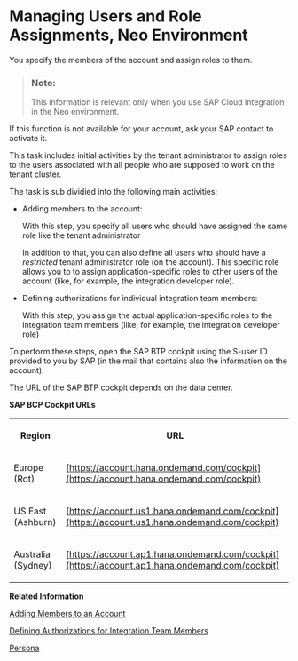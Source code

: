 <!-- loio1d470b08132f428d97ed4b2128df0c13 -->

# Managing Users and Role Assignments, Neo Environment

You specify the members of the account and assign roles to them.

> ### Note:  
> This information is relevant only when you use SAP Cloud Integration in the Neo environment.

If this function is not available for your account, ask your SAP contact to activate it.

This task includes initial activities by the tenant administrator to assign roles to the users associated with all people who are supposed to work on the tenant cluster.

The task is sub dividied into the following main activities:

-   Adding members to the account:

    With this step, you specify all users who should have assigned the same role like the tenant administrator

    In addition to that, you can also define all users who should have a *restricted* tenant administrator role \(on the account\). This specific role allows you to to assign application-specific roles to other users of the account \(like, for example, the integration developer role\).

-   Defining authorizations for individual integration team members:

    With this step, you assign the actual application-specific roles to the integration team members \(like, for example, the integration developer role\)


To perform these steps, open the SAP BTP cockpit using the S-user ID provided to you by SAP \(in the mail that contains also the information on the account\).

The URL of the SAP BTP cockpit depends on the data center.

**SAP BCP Cockpit URLs**


<table>
<tr>
<th valign="top">

Region

</th>
<th valign="top">

URL

</th>
</tr>
<tr>
<td valign="top">

Europe \(Rot\)

</td>
<td valign="top">

[https://account.hana.ondemand.com/cockpit](https://account.hana.ondemand.com/cockpit) 

</td>
</tr>
<tr>
<td valign="top">

US East \(Ashburn\)

</td>
<td valign="top">

[https://account.us1.hana.ondemand.com/cockpit](https://account.us1.hana.ondemand.com/cockpit) 

</td>
</tr>
<tr>
<td valign="top">

Australia \(Sydney\)

</td>
<td valign="top">

[https://account.ap1.hana.ondemand.com/cockpit](https://account.ap1.hana.ondemand.com/cockpit) 

</td>
</tr>
</table>

**Related Information**  


[Adding Members to an Account](adding-members-to-an-account-eb6d612.md "You specify the members of the account to define who is involved in an integration project.")

[Defining Authorizations for Integration Team Members](defining-authorizations-for-integration-team-members-3ec7679.md "To authorize selected people to work on the account as part of the integration team in the context of SAP Cloud Integration (for example, as integration developers), you assign roles to the associated users.")

[Persona](../SecurityNeo/persona-2937e5c.md "When you perform user management tasks using SAP BTP SAP BTP cockpit, you find a set of predefined roles that you can assign to users of the account. According to the main tasks associated with integration projects, these roles are associated to certain persona relevant for an integration project.")

